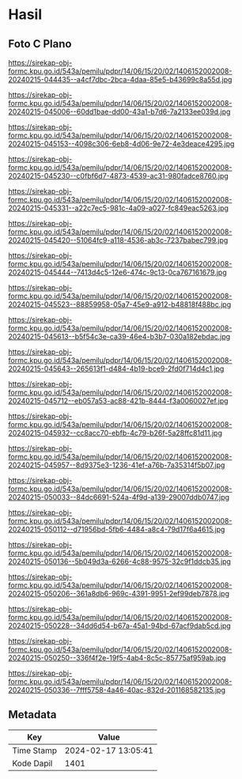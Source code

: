 # Hasil

## Foto C Plano

https://sirekap-obj-formc.kpu.go.id/543a/pemilu/pdpr/14/06/15/20/02/1406152002008-20240215-044435--a4cf7dbc-2bca-4daa-85e5-b43699c8a55d.jpg

https://sirekap-obj-formc.kpu.go.id/543a/pemilu/pdpr/14/06/15/20/02/1406152002008-20240215-045006--60dd1bae-dd00-43a1-b7d6-7a2133ee039d.jpg

https://sirekap-obj-formc.kpu.go.id/543a/pemilu/pdpr/14/06/15/20/02/1406152002008-20240215-045153--4098c306-6eb8-4d06-9e72-4e3deace4295.jpg

https://sirekap-obj-formc.kpu.go.id/543a/pemilu/pdpr/14/06/15/20/02/1406152002008-20240215-045230--c0fbf6d7-4873-4539-ac31-980fadce8760.jpg

https://sirekap-obj-formc.kpu.go.id/543a/pemilu/pdpr/14/06/15/20/02/1406152002008-20240215-045331--a22c7ec5-981c-4a09-a027-fc849eac5263.jpg

https://sirekap-obj-formc.kpu.go.id/543a/pemilu/pdpr/14/06/15/20/02/1406152002008-20240215-045420--51064fc9-a118-4536-ab3c-7237babec799.jpg

https://sirekap-obj-formc.kpu.go.id/543a/pemilu/pdpr/14/06/15/20/02/1406152002008-20240215-045444--7413d4c5-12e6-474c-9c13-0ca767161679.jpg

https://sirekap-obj-formc.kpu.go.id/543a/pemilu/pdpr/14/06/15/20/02/1406152002008-20240215-045523--88859958-05a7-45e9-a912-b48818f488bc.jpg

https://sirekap-obj-formc.kpu.go.id/543a/pemilu/pdpr/14/06/15/20/02/1406152002008-20240215-045613--b5f54c3e-ca39-46e4-b3b7-030a182ebdac.jpg

https://sirekap-obj-formc.kpu.go.id/543a/pemilu/pdpr/14/06/15/20/02/1406152002008-20240215-045643--265613f1-d484-4b19-bce9-2fd0f714d4c1.jpg

https://sirekap-obj-formc.kpu.go.id/543a/pemilu/pdpr/14/06/15/20/02/1406152002008-20240215-045712--eb057a53-ac88-421b-8444-f3a0060027ef.jpg

https://sirekap-obj-formc.kpu.go.id/543a/pemilu/pdpr/14/06/15/20/02/1406152002008-20240215-045932--cc8acc70-ebfb-4c79-b26f-5a28ffc81d11.jpg

https://sirekap-obj-formc.kpu.go.id/543a/pemilu/pdpr/14/06/15/20/02/1406152002008-20240215-045957--8d9375e3-1236-41ef-a76b-7a35314f5b07.jpg

https://sirekap-obj-formc.kpu.go.id/543a/pemilu/pdpr/14/06/15/20/02/1406152002008-20240215-050033--84dc6691-524a-4f9d-a139-29007ddb0747.jpg

https://sirekap-obj-formc.kpu.go.id/543a/pemilu/pdpr/14/06/15/20/02/1406152002008-20240215-050112--d71956bd-5fb6-4484-a8c4-79d17f6a4615.jpg

https://sirekap-obj-formc.kpu.go.id/543a/pemilu/pdpr/14/06/15/20/02/1406152002008-20240215-050136--5b049d3a-6266-4c88-9575-32c9f1ddcb35.jpg

https://sirekap-obj-formc.kpu.go.id/543a/pemilu/pdpr/14/06/15/20/02/1406152002008-20240215-050206--361a8db6-969c-4391-9951-2ef99deb7878.jpg

https://sirekap-obj-formc.kpu.go.id/543a/pemilu/pdpr/14/06/15/20/02/1406152002008-20240215-050228--34dd6d54-b67a-45a1-94bd-67acf9dab5cd.jpg

https://sirekap-obj-formc.kpu.go.id/543a/pemilu/pdpr/14/06/15/20/02/1406152002008-20240215-050250--336f4f2e-19f5-4ab4-8c5c-85775af959ab.jpg

https://sirekap-obj-formc.kpu.go.id/543a/pemilu/pdpr/14/06/15/20/02/1406152002008-20240215-050336--7fff5758-4a46-40ac-832d-201168582135.jpg


## Metadata

| Key        | Value               |
| ---------- | ------------------- |
| Time Stamp | 2024-02-17 13:05:41 |
| Kode Dapil | 1401                |



